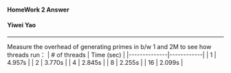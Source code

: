 #### HomeWork 2 Answer
#### Yiwei Yao
---
Measure the overhead of generating primes in b/w 1 and 2M to
see how threads run：
| # of threads | Time (sec) |
|--------------|------------|
| 1            | 4.957s     |
| 2            | 3.770s     |
| 4            | 2.845s     |
| 8            | 2.255s     |
| 16           | 2.099s     |